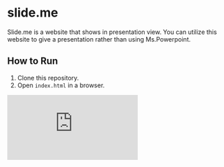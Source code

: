 # slide.me

Slide.me is a website that shows in presentation view. You can utilize this website to give a presentation rather than using Ms.Powerpoint.

## How to Run
1) Clone this repository.
2) Open `index.html` in a browser.

[![Visits Badge](https://badges.pufler.dev/visits/kevinadhiguna/slide.me)](https://github.com/kevinadhiguna)
